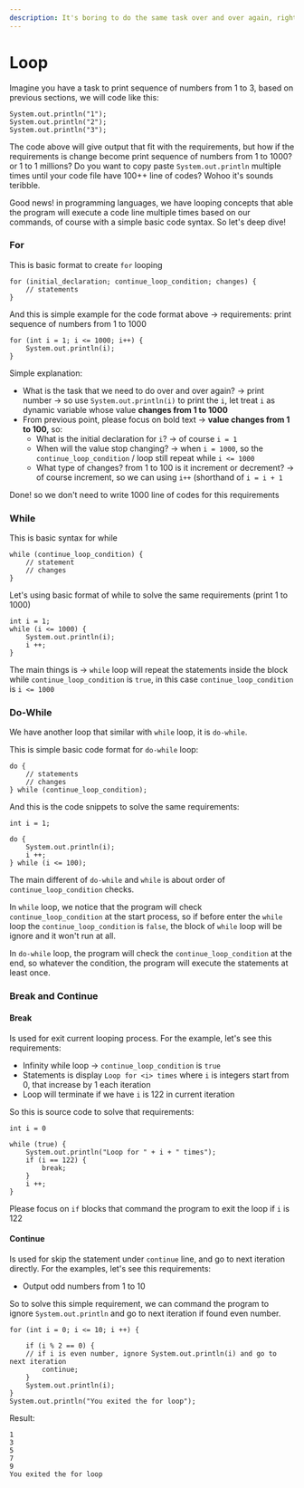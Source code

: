 ```yaml
---
description: It's boring to do the same task over and over again, right?
---
```


# Loop

Imagine you have a task to print sequence of numbers from 1 to 3, based on previous sections, we will code like this:&#x20;

```
System.out.println("1");
System.out.println("2");
System.out.println("3");
```

The code above will give output that fit with the requirements, but how if the requirements is change become print sequence of numbers from 1 to 1000? or 1 to 1 millions? Do you want to copy paste `System.out.println` multiple times until your code file have 100++ line of codes? Wohoo it's sounds teribble.

Good news! in programming languages, we have looping concepts that able the program will execute a code line multiple times based on our commands, of course with a simple basic code syntax. So let's deep dive!

### For

This is basic format to create `for` looping

```
for (initial_declaration; continue_loop_condition; changes) {
    // statements
}
```

And this is simple example for the code format above -> requirements: print sequence of numbers from 1 to 1000

```
for (int i = 1; i <= 1000; i++) {
    System.out.println(i);
}
```

Simple explanation:

* What is the task that we need to do over and over again? -> print number -> so use `System.out.println(i)` to print the `i`, let treat `i` as dynamic variable whose value **changes from 1 to 1000**
* From previous point, please focus on bold text -> **value changes from 1 to 100,** so:
  * What is the initial declaration for `i`? -> of course `i = 1`
  * When will the value stop changing? -> when `i = 1000`, so the `continue_loop_condition` / loop still repeat while `i <= 1000`
  * What type of changes? from 1 to 100 is it increment or decrement? -> of course increment, so we can using `i++` (shorthand of `i = i + 1`

Done! so we don't need to write 1000 line of codes for this requirements

### While

This is basic syntax for while

```
while (continue_loop_condition) {
    // statement
    // changes
}
```

Let's using basic format of while to solve the same requirements (print 1 to 1000)

```
int i = 1;
while (i <= 1000) {
    System.out.println(i);
    i ++;
}
```

The main things is -> `while` loop will repeat the statements inside the block while `continue_loop_condition` is `true`, in this case `continue_loop_condition` is `i <= 1000`

### Do-While

We have another loop that similar with `while` loop, it is `do-while`.

This is simple basic code format for `do-while` loop:

```
do {
    // statements
    // changes
} while (continue_loop_condition);
```

And this is the code snippets to solve the same requirements:&#x20;

```
int i = 1;

do {
    System.out.println(i);
    i ++;
} while (i <= 100);
```

The main different of `do-while` and `while` is about order of `continue_loop_condition` checks.

In `while` loop, we notice that the program will check `continue_loop_condition` at the start process, so if before enter the `while` loop the `continue_loop_condition` is `false`, the block of `while` loop will be ignore and it won't run at all.

In `do-while` loop, the program will check the `continue_loop_condition` at the end, so whatever the condition, the program will execute the statements at least once.

### Break and Continue

#### Break

Is used for exit current looping process. For the example, let's see this requirements:

* Infinity while loop -> `continue_loop_condition` is `true`
* Statements is display `Loop for <i> times` where `i` is integers start from 0, that increase by 1 each iteration
* Loop will terminate if we have `i` is 122 in current iteration

So this is source code to solve that requirements:&#x20;

```
int i = 0

while (true) {
    System.out.println("Loop for " + i + " times");
    if (i == 122) {
        break;
    }
    i ++;
}
```

Please focus on `if` blocks that command the program to exit the loop if `i` is 122

#### Continue

Is used for skip the statement under `continue` line, and go to next iteration directly. For the examples, let's see this requirements:&#x20;

* Output odd numbers from 1 to 10

So to solve this simple requirement, we can command the program to ignore `System.out.println` and go to next iteration if found even number.

```
for (int i = 0; i <= 10; i ++) {

    if (i % 2 == 0) {
    // if i is even number, ignore System.out.println(i) and go to next iteration
        continue;
    }
    System.out.println(i);
}
System.out.println("You exited the for loop");
```

Result:&#x20;

```
1
3
5
7
9
You exited the for loop
```
